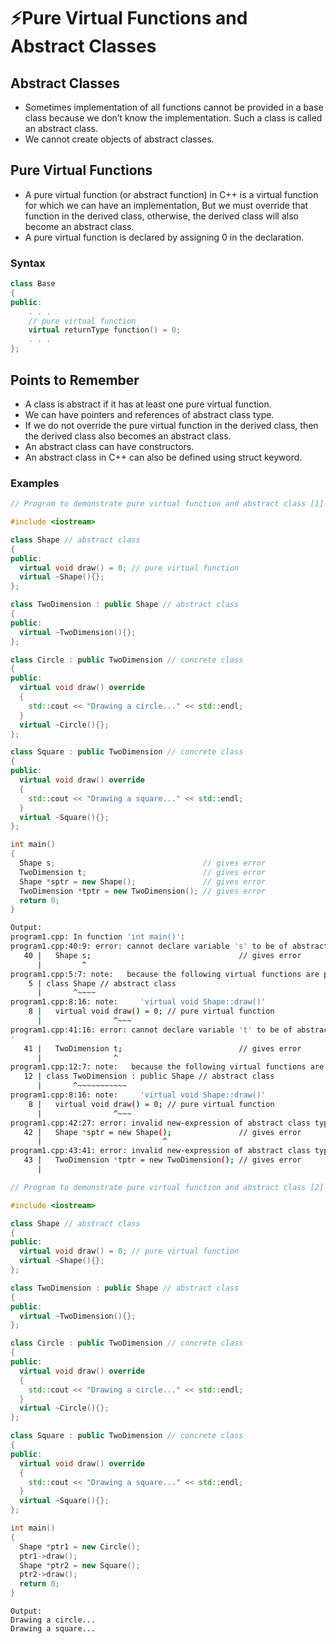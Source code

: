 # ⚡Pure Virtual Functions and Abstract Classes

## Abstract Classes

- Sometimes implementation of all functions cannot be provided in a base class because we don’t know the implementation. Such a class is called an abstract class.
- We cannot create objects of abstract classes.

## Pure Virtual Functions

- A pure virtual function (or abstract function) in C++ is a virtual function for which we can have an implementation, But we must override that function in the derived class, otherwise, the derived class will also become an abstract class.
- A pure virtual function is declared by assigning 0 in the declaration.

### Syntax

```cpp
class Base
{
public:
    . . .
    // pure virtual function
    virtual returnType function() = 0;
    . . .
};
```

## Points to Remember

- A class is abstract if it has at least one pure virtual function.
- We can have pointers and references of abstract class type.
- If we do not override the pure virtual function in the derived class, then the derived class also becomes an abstract class.
- An abstract class can have constructors.
- An abstract class in C++ can also be defined using struct keyword.

### Examples

```cpp
// Program to demonstrate pure virtual function and abstract class [1]

#include <iostream>

class Shape // abstract class
{
public:
  virtual void draw() = 0; // pure virtual function
  virtual ~Shape(){};
};

class TwoDimension : public Shape // abstract class
{
public:
  virtual ~TwoDimension(){};
};

class Circle : public TwoDimension // concrete class
{
public:
  virtual void draw() override
  {
    std::cout << "Drawing a circle..." << std::endl;
  }
  virtual ~Circle(){};
};

class Square : public TwoDimension // concrete class
{
public:
  virtual void draw() override
  {
    std::cout << "Drawing a square..." << std::endl;
  }
  virtual ~Square(){};
};

int main()
{
  Shape s;                                 // gives error
  TwoDimension t;                          // gives error
  Shape *sptr = new Shape();               // gives error
  TwoDimension *tptr = new TwoDimension(); // gives error
  return 0;
}
```

```bash
Output:
program1.cpp: In function 'int main()':
program1.cpp:40:9: error: cannot declare variable 's' to be of abstract type 'Shape'
   40 |   Shape s;                                 // gives error
      |         ^
program1.cpp:5:7: note:   because the following virtual functions are pure within 'Shape':
    5 | class Shape // abstract class
      |       ^~~~~
program1.cpp:8:16: note:     'virtual void Shape::draw()'
    8 |   virtual void draw() = 0; // pure virtual function
      |                ^~~~
program1.cpp:41:16: error: cannot declare variable 't' to be of abstract type 'TwoDimensio
'
   41 |   TwoDimension t;                          // gives error
      |                ^
program1.cpp:12:7: note:   because the following virtual functions are pure within 'TwoDimension':
   12 | class TwoDimension : public Shape // abstract class
      |       ^~~~~~~~~~~~
program1.cpp:8:16: note:     'virtual void Shape::draw()'
    8 |   virtual void draw() = 0; // pure virtual function
      |                ^~~~
program1.cpp:42:27: error: invalid new-expression of abstract class type 'Shape'
   42 |   Shape *sptr = new Shape();               // gives error
      |                           ^
program1.cpp:43:41: error: invalid new-expression of abstract class type 'TwoDimension'
   43 |   TwoDimension *tptr = new TwoDimension(); // gives error
      |
```

```cpp
// Program to demonstrate pure virtual function and abstract class [2]

#include <iostream>

class Shape // abstract class
{
public:
  virtual void draw() = 0; // pure virtual function
  virtual ~Shape(){};
};

class TwoDimension : public Shape // abstract class
{
public:
  virtual ~TwoDimension(){};
};

class Circle : public TwoDimension // concrete class
{
public:
  virtual void draw() override
  {
    std::cout << "Drawing a circle..." << std::endl;
  }
  virtual ~Circle(){};
};

class Square : public TwoDimension // concrete class
{
public:
  virtual void draw() override
  {
    std::cout << "Drawing a square..." << std::endl;
  }
  virtual ~Square(){};
};

int main()
{
  Shape *ptr1 = new Circle();
  ptr1->draw();
  Shape *ptr2 = new Square();
  ptr2->draw();
  return 0;
}
```

```
Output:
Drawing a circle...
Drawing a square...
```
